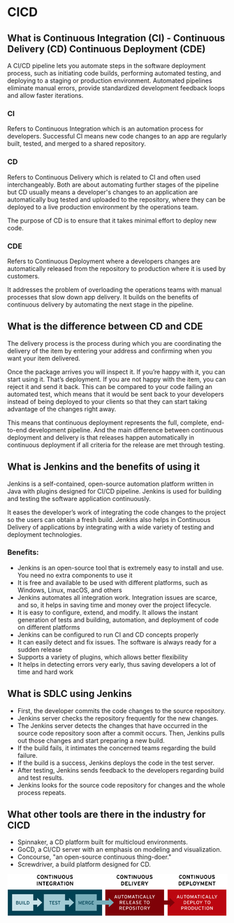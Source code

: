 # CICD

## What is Continuous Integration (CI) - Continuous Delivery (CD) Continuous Deployment (CDE)

A CI/CD pipeline lets you automate steps in the software deployment process, such as initiating code builds, performing automated testing, and deploying to a staging or production environment. Automated pipelines eliminate manual errors, provide standardized development feedback loops and allow faster iterations.

### CI

Refers to Continuous Integration which is an automation process for developers. Successful CI means new code changes to an app are regularly built, tested, and merged to a shared repository.

### CD

Refers to Continuous Delivery which is related to CI and often used interchangeably. Both are about automating further stages of the pipeline but CD usually means a developer's changes to an application are automatically bug tested and uploaded to the repository, where they can be deployed to a live production environment by the operations team.

The purpose of CD is to ensure that it takes minimal effort to deploy new code.

### CDE

Refers to Continuous Deployment where a developers changes are automatically released from the repository to production where it is used by customers.

It addresses the problem of overloading the operations teams with manual processes that slow down app delivery. It builds on the benefits of continuous delivery by automating the next stage in the pipeline.

## What is the difference between CD and CDE

The delivery process is the process during which you are coordinating the delivery of the item by entering your address and confirming when you want your item delivered.

Once the package arrives you will inspect it. If you’re happy with it, you can start using it. That’s deployment. If you are not happy with the item, you can reject it and send it back. This can be compared to your code failing an automated test, which means that it would be sent back to your developers instead of being deployed to your clients so that they can start taking advantage of the changes right away.

This means that continuous deployment represents the full, complete, end-to-end development pipeline. And the main difference between continuous deployment and delivery is that releases happen automatically in continuous deployment if all criteria for the release are met through testing.

## What is Jenkins and the benefits of using it

Jenkins is a self-contained, open-source automation platform written in Java with plugins designed for CI/CD pipeline. Jenkins is used for building and testing the software application continuously.

It eases the developer’s work of integrating the code changes to the project so the users can obtain a fresh build. Jenkins also helps in Continuous Delivery of applications by integrating with a wide variety of testing and deployment technologies.

### Benefits:

- Jenkins is an open-source tool that is extremely easy to install and use. You need no extra components to use it
- It is free and available to be used with different platforms, such as Windows, Linux, macOS, and others
- Jenkins automates all integration work. Integration issues are scarce, and so, it helps in saving time and money over the project lifecycle.
- It is easy to configure, extend, and modify. It allows the instant generation of tests and building, automation, and deployment of code on different platforms
- Jenkins can be configured to run CI and CD concepts properly
- It can easily detect and fix issues. The software is always ready for a sudden release
- Supports a variety of plugins, which allows better flexibility
- It helps in detecting errors very early, thus saving developers a lot of time and hard work

## What is SDLC using Jenkins

- First, the developer commits the code changes to the source repository.
- Jenkins server checks the repository frequently for the new changes.
- The Jenkins server detects the changes that have occurred in the source code repository soon after a commit occurs. Then, Jenkins pulls out those changes and start preparing a new build.
- If the build fails, it intimates the concerned teams regarding the build failure.
- If the build is a success, Jenkins deploys the code in the test server.
- After testing, Jenkins sends feedback to the developers regarding build and test results.
- Jenkins looks for the source code repository for changes and the whole process repeats.

## What other tools are there in the industry for CICD

- Spinnaker, a CD platform built for multicloud environments.
- GoCD, a CI/CD server with an emphasis on modeling and visualization.
- Concourse, "an open-source continuous thing-doer."
- Screwdriver, a build platform designed for CD.

![](../img/ci-cd-flow.png)
